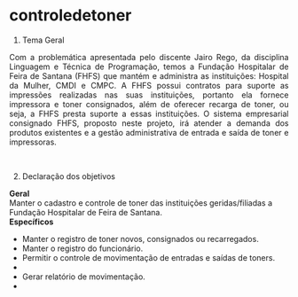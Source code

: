 # controledetoner

1. Tema Geral

<p align="Justify">Com a problemática apresentada pelo discente Jairo Rego, da disciplina Linguagem e Técnica
de Programação, temos a Fundação Hospitalar de Feira de Santana (FHFS) que mantém e
administra as instituições: Hospital da Mulher, CMDI e CMPC. A FHFS possui contratos para
suporte as impressões realizadas nas suas instituições, portanto ela fornece impressora e
toner consignados, além de oferecer recarga de toner, ou seja, a FHFS presta suporte a essas
instituições.
O sistema empresarial consignado FHFS, proposto neste projeto, irá atender a demanda dos
produtos existentes e a gestão administrativa de entrada e saída de toner e impressoras.</p><br>

2. Declaração dos objetivos

<b>Geral</b><br>
Manter o cadastro e controle de toner das instituições geridas/filiadas a Fundação Hospitalar de Feira de Santana.<br>
<b>Específicos</b>
<ul>
<li>Manter o registro de toner novos, consignados ou recarregados.</li>
<li>Manter o registro do funcionário.</li>
<li>Permitir o controle de movimentação de entradas e saídas de toners.<li/>
<li>Gerar relatório de movimentação.<li/>
</ul>













